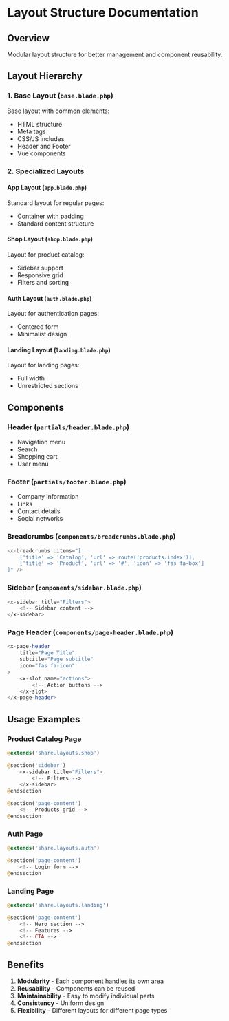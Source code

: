 # Layout Structure Documentation

## Overview
Modular layout structure for better management and component reusability.

## Layout Hierarchy

### 1. Base Layout (`base.blade.php`)
Base layout with common elements:
- HTML structure
- Meta tags
- CSS/JS includes
- Header and Footer
- Vue components

### 2. Specialized Layouts

#### App Layout (`app.blade.php`)
Standard layout for regular pages:
- Container with padding
- Standard content structure

#### Shop Layout (`shop.blade.php`)
Layout for product catalog:
- Sidebar support
- Responsive grid
- Filters and sorting

#### Auth Layout (`auth.blade.php`)
Layout for authentication pages:
- Centered form
- Minimalist design

#### Landing Layout (`landing.blade.php`)
Layout for landing pages:
- Full width
- Unrestricted sections

## Components

### Header (`partials/header.blade.php`)
- Navigation menu
- Search
- Shopping cart
- User menu

### Footer (`partials/footer.blade.php`)
- Company information
- Links
- Contact details
- Social networks

### Breadcrumbs (`components/breadcrumbs.blade.php`)
```php
<x-breadcrumbs :items="[
    ['title' => 'Catalog', 'url' => route('products.index')],
    ['title' => 'Product', 'url' => '#', 'icon' => 'fas fa-box']
]" />
```

### Sidebar (`components/sidebar.blade.php`)
```php
<x-sidebar title="Filters">
    <!-- Sidebar content -->
</x-sidebar>
```

### Page Header (`components/page-header.blade.php`)
```php
<x-page-header 
    title="Page Title" 
    subtitle="Page subtitle"
    icon="fas fa-icon"
>
    <x-slot name="actions">
        <!-- Action buttons -->
    </x-slot>
</x-page-header>
```

## Usage Examples

### Product Catalog Page
```php
@extends('share.layouts.shop')

@section('sidebar')
    <x-sidebar title="Filters">
        <!-- Filters -->
    </x-sidebar>
@endsection

@section('page-content')
    <!-- Products grid -->
@endsection
```

### Auth Page
```php
@extends('share.layouts.auth')

@section('page-content')
    <!-- Login form -->
@endsection
```

### Landing Page
```php
@extends('share.layouts.landing')

@section('page-content')
    <!-- Hero section -->
    <!-- Features -->
    <!-- CTA -->
@endsection
```

## Benefits

1. **Modularity** - Each component handles its own area
2. **Reusability** - Components can be reused
3. **Maintainability** - Easy to modify individual parts
4. **Consistency** - Uniform design
5. **Flexibility** - Different layouts for different page types
